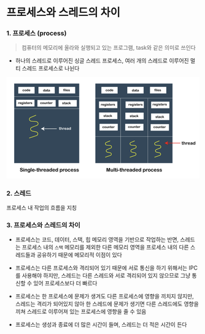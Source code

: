 # 프로세스와 스레드의 차이

### 1. 프로세스 (process)

> 컴퓨터의 메모리에 올라와 실행되고 있는 프로그램, task와 같은 의미로 쓰인다

- 하나의 스레드로 이루어진 싱글 스레드 프로세스, 여러 개의 스레드로 이루어진 멀티 스레드 프로세스로 나뉜다

![Alt text](image.png)

### 2. 스레드

프로세스 내 작업의 흐름을 지칭

### 3. 프로세스와 스레드의 차이

- 프로세스는 코드, 데이터, 스택, 힙 메모리 영역을 기반으로 작업하는 반면, 스레드는 프로세스 내의 `스택` 메모리를 제외한 다른 메모리 영역을 프로세스 내의 다른 스레드들과 공유하기 때문에 메모리적 이점이 있다

- 프로세스는 다른 프로세스와 격리되어 있기 때문에 서로 통신을 하기 위해서는 IPC를 사용해야 하지만, 스레드는 다른 스레드와 서로 격리되어 있지 않으므로 그냥 통신할 수 있어 프로세스보다 더 빠르다

- 프로세스는 한 프로세스에 문제가 생겨도 다른 프로세스에 영향을 끼치지 않지만, 스레드는 격리가 되어있지 않아 한 스레드에 문제가 생기면 다른 스레드에도 영향을 끼쳐 스레드로 이루어져 있는 프로세스에 영향을 줄 수 있음

- 프로세스는 생성과 종료에 더 많은 시간이 들며, 스레드는 더 적은 시간이 든다
